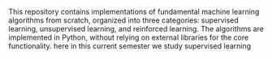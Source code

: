 This repository contains implementations of fundamental machine learning algorithms from scratch, organized into three categories: supervised learning, unsupervised learning, and reinforced learning. The algorithms are implemented in Python, without relying on external libraries for the core functionality.
here in this current semester we study supervised learning 

